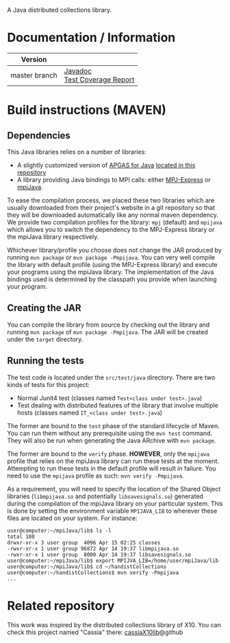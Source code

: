 A Java distributed collections library.

# Documentation / Information

| Version | |
|-|-|
| master branch | [Javadoc](https://handist.github.io/handistCollections/master-latest/apidocs/index.html)<br>[Test Coverage Report](https://handist.github.io/handistCollections/master-latest/jacoco/index.html) |

# Build instructions (MAVEN)

## Dependencies

This Java libraries relies on a number of libraries:

+ A slightly customized version of [APGAS for Java](https://github.com/x10-lang/apgas/tree/master/apgas) [located in this repository](https://github.com/handist/apgas)
+ A library providing Java bindings to MPI calls: either [MPJ-Express](http://mpj-express.org/) or [mpiJava](https://sourceforge.net/projects/mpijava/).

To ease the compilation process, we placed these two libraries which are usually downloaded from their project's website in a git repository so that they will be downloaded automatically like any normal maven dependency. We provide two compilation profiles for the library: `mpj` (default) and `mpijava` which allows you to switch the dependency to the MPJ-Express library or the mpiJava library respectively.

Whichever library/profile you choose does not change the JAR produced by running `mvn package` or `mvn package -Pmpijava`. You can very well compile the library with default profile (using the MPJ-Express library) and execute your programs using the mpiJava library. The implementation of the Java bindings used is determined by the classpath you provide when launching your program.

## Creating the JAR

You can compile the library from source by checking out the library and running `mvn package` of `mvn package -Pmpijava`. The JAR will be created under the `target` directory.

## Running the tests

The test code is located under the `src/test/java` directory. There are two kinds of tests for this project:

+ Normal Junit4 test (classes named `Test<class under test>.java`)
+ Test dealing with distributed features of the library that involve multiple hosts (classes named `IT_<class under test>.java`)

The former are bound to the `test` phase of the standard lifecycle of Maven. You can run them without any prerequisite using the `mvn test` command. They will also be run when generating the Java ARchive with `mvn package`.

The former are bound to the `verify` phase. **HOWEVER**, only the `mpijava` profile that relies on the mpiJava library can run these tests at the moment. Attempting to run these tests in the default profile will result in failure. You need to use the `mpijava` profile as such: `mvn verify -Pmpijava`.

As a requirement, you will need to specify the location of the Shared Object libraries (`libmpijava.so` and potentially `libsavesignals.so`) generated during the compilation of the mpiJava library on your particular system. This is done by setting the environment variable `MPIJAVA_LIB` to wherever these files are located on your system. For instance:
```
user@computer:~/mpiJava/lib$ ls -l
total 108
drwxr-xr-x 3 user group  4096 Apr 15 02:25 classes
-rwxr-xr-x 1 user group 96872 Apr 14 19:37 libmpijava.so
-rwxr-xr-x 1 user group  8000 Apr 14 19:37 libsavesignals.so
user@computer:~/mpiJava/lib$ export MPIJVA_LIB=/home/user/mpiJava/lib
user@computer:~/mpiJava/lib$ cd ~/handistCollections
user@computer:~/handistCollections$ mvn verify -Pmpijava
...
```

# Related repository

This work was inspired by the distributed collections library of X10. You can check this project named "Cassia" there: [cassiaX10lib](https://github.com/handist/cassiaX10lib)@github
